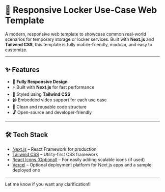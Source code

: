 # 🚀 Responsive Locker Use-Case Web Template

A modern, responsive web template to showcase common real-world scenarios for temporary storage or locker services. Built with **Next.js** and **Tailwind CSS**, this template is fully mobile-friendly, modular, and easy to customize.

---

## ✨ Features

- 🔄 **Fully Responsive Design**
- ⚡ Built with **Next.js** for fast performance
- 🎨 Styled using **Tailwind CSS**
- 📹 Embedded video support for each use case
- 🧩 Clean and reusable code structure
- 🔓 Open-source and developer-friendly

---

## 🛠️ Tech Stack

- [Next.js](https://nextjs.org/) – React Framework for production
- [Tailwind CSS](https://tailwindcss.com/) – Utility-first CSS framework
- [React Icons (Optional)](https://react-icons.github.io/react-icons/) – For easily adding scalable icons (if used)
- [Vercel](https://yatigo-frontend.vercel.app/) – Optional deployment platform for Next.js apps and a sample deployed one

---

Let me know if you want any clarification!!